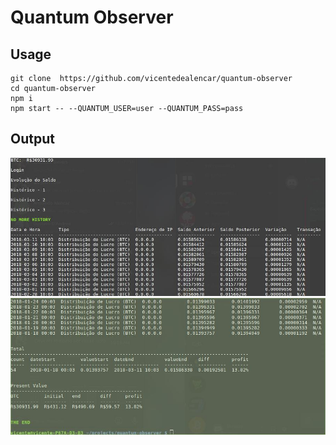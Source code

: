 #  Quantum Observer

## Usage

```
git clone  https://github.com/vicentedealencar/quantum-observer
cd quantum-observer
npm i
npm start -- --QUANTUM_USER=user --QUANTUM_PASS=pass
```

## Output

![screeshot1](/screenshots/1.jpg)
![screeshot2](/screenshots/2.jpg)